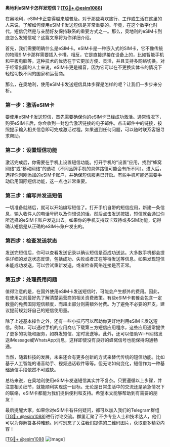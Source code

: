 **奥地利eSIM卡怎样发短信？[[TG💪+ @esim1088](https://t.me/s/esim1088)]**

在奥地利，eSIM卡正变得越来越普及。对于那些喜欢旅行、工作或生活在这里的人来说，了解如何使用eSIM卡发送短信是非常重要的。毕竟，在这个数字化时代，短信仍然是与亲朋好友保持联系的重要方式之一。那么，奥地利的eSIM卡到底怎么发短信呢？这篇文章将为你详细介绍。

首先，我们需要明确什么是eSIM卡。eSIM卡是一种嵌入式的SIM卡，它不像传统的物理SIM卡那样需要插入卡槽。相反，它是直接焊接在设备上的，比如智能手机和平板电脑等。这种技术的优势在于它更加方便、灵活，并且支持多网络切换。对于经常出国的人士来说，eSIM卡更是福音，因为它可以在不更换实体卡的情况下轻松切换不同的国家和运营商。

那么，在奥地利，使用eSIM卡发送短信具体步骤是怎样的呢？让我们一步步来分析。

### **第一步：激活eSIM卡**
要使用eSIM卡发送短信，首先需要确保你的eSIM卡已经成功激活。通常情况下，购买eSIM卡后，你会收到一封包含激活链接的电子邮件。点击邮件中的链接，按照提示输入相关信息即可完成激活过程。如果遇到任何问题，可以随时联系客服寻求帮助。

### **第二步：设置短信功能**
激活完成后，你需要在手机上设置短信功能。打开手机的“设置”应用，找到“蜂窝网络”或“移动网络”的选项（不同品牌手机的具体路径可能会有所不同）。进入后，选择你刚刚添加的eSIM卡账户，并确保短信服务已开启。有些手机可能还需要手动启用国际短信功能，这一点也非常重要。

### **第三步：编写并发送短信**
一切准备就绪后，就可以开始编写短信了。打开手机自带的短信应用，新建一条信息，输入收件人的电话号码以及你想说的话。然后点击发送按钮，短信就会通过你所选择的eSIM卡账户发送出去。如果你的手机支持双卡双待或多SIM功能，记得确认短信是从正确的eSIM卡账户发出的。

### **第四步：检查发送状态**
发送完短信后，你可以查看发送记录以确认短信是否成功送达。大多数手机都会提供详细的发送状态反馈，包括成功、失败或者正在等待发送等信息。如果发现短信未能成功发送，可以尝试重新发送，或者检查网络连接是否正常。

### **第五步：处理费用问题**
值得注意的是，在国外使用eSIM卡发送短信时，可能会产生额外的费用。因此，在使用之前最好先了解清楚运营商的相关资费政策。有些eSIM卡套餐会包含一定数量的免费国际短信额度，而超出部分则需额外付费。为了避免不必要的开支，建议提前规划好自己的短信使用量。

除了上述基本操作之外，还有一些小技巧可以帮助你更好地利用eSIM卡发送短信。例如，可以通过手机的应用商店下载第三方短信应用程序，这些应用通常提供了更多的功能和服务，如群发短信、定时发送等。此外，还可以借助Wi-Fi网络发送iMessage或WhatsApp消息，这样即使没有良好的蜂窝信号也能保持沟通畅通。

当然，随着科技的发展，未来还会有更多创新的方式来替代传统的短信功能。比如基于人工智能的语音助手、视频通话软件等等。但无论如何变化，短信作为一种基础通信手段依然不可或缺。

总结来说，在奥地利使用eSIM卡发送短信其实并不复杂。只要遵循以上步骤，并注意相关细节，就能顺利实现这一目标。无论是日常生活中的交流还是紧急情况下的联络，eSIM卡都能为我们提供便利和支持。希望本文能够帮助到有需要的朋友！

最后提醒大家，如果你对eSIM卡有任何疑问，都可以加入我们的Telegram群组[[TG💪+ @esim1088](https://t.me/s/esim1088)]进行讨论交流。群里汇聚了不少专业人士和技术达人，他们可以为你解答各种难题。同时别忘了关注我们提供的二维码图片，获取更多精彩内容！

[[TG💪+ @esim1088](https://t.me/s/esim1088) ![Image](https://i.postimg.cc/4NQfJmqS/Snipaste-2025-05-13-00-14-12.png)]